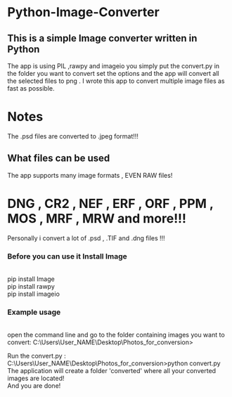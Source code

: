# Python-Image-Converter


## This is a simple Image converter written in Python
The app is using PIL ,rawpy and imageio you simply put the convert.py in the folder you want to convert set the options 
and the app will convert all the selected files to png . I wrote this app to convert multiple image files
as fast as possible.
# Notes
The .psd files are converted to .jpeg format!!! </br>


## What files can be used
The app supports many image formats , EVEN RAW files! </br>
# DNG , CR2 , NEF , ERF , ORF , PPM , MOS , MRF , MRW and more!!!
Personally i convert a lot of .psd , .TIF and .dng files !!! </br>
### Before you can use it Install Image

</br> pip install Image 
</br> pip install rawpy
</br> pip install imageio 

### Example usage

</br> open the command line and go to the folder containing images you want to convert:
C:\Users\User_NAME\Desktop\Photos_for_conversion> </br>

Run the convert.py :  </br>
C:\Users\User_NAME\Desktop\Photos_for_conversion>python convert.py </br>
The application will create a folder 'converted' where all your converted images are located!
</br>
And you are done! 


